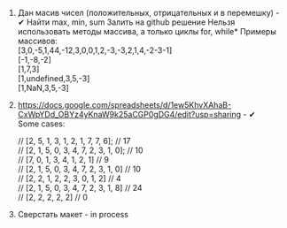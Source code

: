 1) Дан масив чисел (положительных, отрицательных и в перемешку) - ✔
Найти max, min, sum
Залить на github решение﻿
Нельзя использовать методы массива, а только циклы for, while*
Примеры массивов: <br>
[3,0,-5,1,44,-12,3,0,0,1,2,-3,-3,2,1,4,-2-3-1] <br>
[-1,-8,-2] <br>
[1,7,3] <br>
[1,undefined,3,5,-3] <br>
[1,NaN,3,5,-3]

2) https://docs.google.com/spreadsheets/d/1ew5KhvXAhaB-CxWpYDd_OBYz4yKnaW9k25aCGP0gDG4/edit?usp=sharing - ✔
﻿<br>Some cases:

    // [2, 5, 1, 3, 1, 2, 1, 7, 7, 6]; // 17 <br>
    // [2, 1, 5, 0, 3, 4, 7, 2, 3, 1, 0]; // 10 <br>
    // [7, 0, 1, 3, 4, 1, 2, 1] // 9 <br> 
    // [2, 1, 5, 0, 3, 4, 7, 2, 3, 1, 0] // 10 <br>
    // [2, 2, 1, 2, 2, 3, 0, 1, 2] // 4 <br> 
    // [2, 1, 5, 0, 3, 4, 7, 2, 3, 1, 8] // 24 <br>
    // [2, 2, 2, 2, 2] // 0

3) Сверстать макет - in process